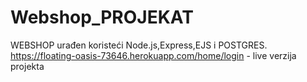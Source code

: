 # Webshop_PROJEKAT
WEBSHOP urađen koristeći Node.js,Express,EJS i POSTGRES.
https://floating-oasis-73646.herokuapp.com/home/login - live verzija projekta
